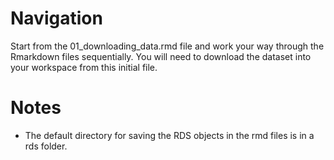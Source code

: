 # Navigation

Start from the 01_downloading_data.rmd file and work your way through the Rmarkdown files sequentially. You will need to download the dataset into your workspace 
from this initial file. 

# Notes
- The default directory for saving the RDS objects in the rmd files is in a rds folder.